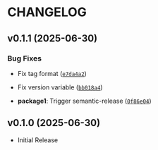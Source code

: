 # CHANGELOG

<!-- version list -->

## v0.1.1 (2025-06-30)

### Bug Fixes

- Fix tag format
  ([`e7da4a2`](https://github.com/mdhaber/monorepo/commit/e7da4a2eef4fe148ca4d8cf390d00ee7e6e8f8c0))

- Fix version variable
  ([`bb018a4`](https://github.com/mdhaber/monorepo/commit/bb018a4f61482e1a0d6d6fdfb10c6389ac448782))

- **package1**: Trigger semantic-release
  ([`0f86e04`](https://github.com/mdhaber/monorepo/commit/0f86e044ed0a3c2338e58857a180a1d7bae00598))


## v0.1.0 (2025-06-30)

- Initial Release
